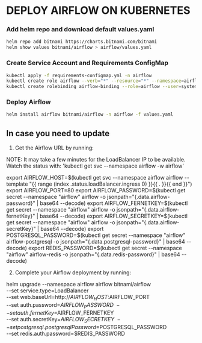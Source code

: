 # DEPLOY AIRFLOW ON KUBERNETES

### Add helm repo and download default values.yaml
```bash
helm repo add bitnami https://charts.bitnami.com/bitnami
helm show values bitnami/airflow > airflow/values.yaml
```

### Create Service Account and Requirements ConfigMap
```bash
kubectl apply -f requirements-configmap.yml -n airflow
kubectl create role airflow --verb="*" --resource="*" --namespace=airflow 
kubectl create rolebinding airflow-binding --role=airflow --user=system --serviceaccount=airflow:default -n airflow 
```
### Deploy Airflow
```bash
helm install airflow bitnami/airflow -n airflow -f values.yaml
```

## In case you need to update
1. Get the Airflow URL by running:

  NOTE: It may take a few minutes for the LoadBalancer IP to be available.
        Watch the status with: 'kubectl get svc --namespace airflow -w airflow'

  export AIRFLOW_HOST=$(kubectl get svc --namespace airflow airflow --template "{{ range (index .status.loadBalancer.ingress 0) }}{{ . }}{{ end }}")
  export AIRFLOW_PORT=80
  export AIRFLOW_PASSWORD=$(kubectl get secret --namespace "airflow" airflow -o jsonpath="{.data.airflow-password}" | base64 --decode)
  export AIRFLOW_FERNETKEY=$(kubectl get secret --namespace "airflow" airflow -o jsonpath="{.data.airflow-fernetKey}" | base64 --decode)
  export AIRFLOW_SECRETKEY=$(kubectl get secret --namespace "airflow" airflow -o jsonpath="{.data.airflow-secretKey}" | base64 --decode)
  export POSTGRESQL_PASSWORD=$(kubectl get secret --namespace "airflow" airflow-postgresql -o jsonpath="{.data.postgresql-password}" | base64 --decode)
  export REDIS_PASSWORD=$(kubectl get secret --namespace "airflow" airflow-redis -o jsonpath="{.data.redis-password}" | base64 --decode)

2. Complete your Airflow deployment by running:

  helm upgrade --namespace airflow airflow bitnami/airflow \
    --set service.type=LoadBalancer \
    --set web.baseUrl=http://$AIRFLOW_HOST:$AIRFLOW_PORT \
    --set auth.password=$AIRFLOW_PASSWORD \
    --set auth.fernetKey=$AIRFLOW_FERNETKEY \
    --set auth.secretKey=$AIRFLOW_SECRETKEY \
    --set postgresql.postgresqlPassword=$POSTGRESQL_PASSWORD \
    --set redis.auth.password=$REDIS_PASSWORD

